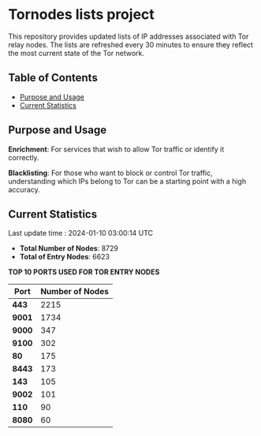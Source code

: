 # Tornodes lists project

This repository provides updated lists of IP addresses associated with Tor relay nodes. The lists are refreshed every 30 minutes to ensure they reflect the most current state of the Tor network.

## Table of Contents

- [Purpose and Usage](#purpose-and-usage)
- [Current Statistics](#current-statistics)


## Purpose and Usage

**Enrichment**: For services that wish to allow Tor traffic or identify it correctly.

**Blacklisting**: For those who want to block or control Tor traffic, understanding which IPs belong to Tor can be a starting point with a high accuracy.

## Current Statistics

Last update time : 2024-01-10 03:00:14 UTC

- **Total Number of Nodes**: 8729
- **Total of Entry Nodes**: 6623

**TOP 10 PORTS USED FOR TOR ENTRY NODES**

| **Port** | **Number of Nodes** |
|------|-----------------|
| **443**   | 2215  |
| **9001**   | 1734  |
| **9000**   | 347  |
| **9100**   | 302  |
| **80**   | 175  |
| **8443**   | 173  |
| **143**   | 105  |
| **9002**   | 101  |
| **110**   | 90  |
| **8080**   | 60  |

